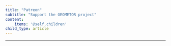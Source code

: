 ```yaml
---
title: "Patreon"
subtitle: "Support the GEOMETOR project"
content:
    items: '@self.children'
child_type: article
---
```




___

